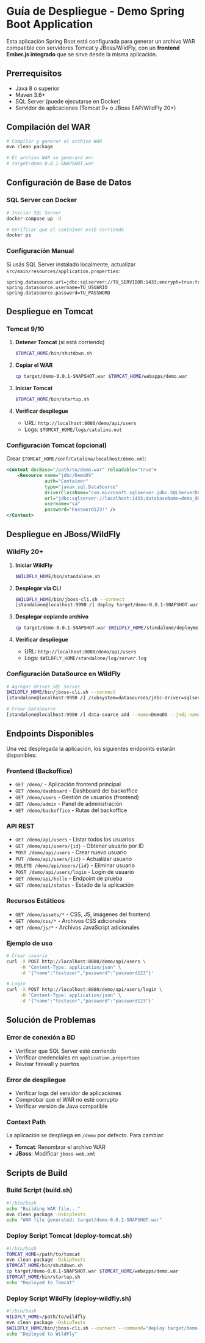 # Guía de Despliegue - Demo Spring Boot Application

Esta aplicación Spring Boot está configurada para generar un archivo WAR compatible con servidores Tomcat y JBoss/WildFly, con un **frontend Ember.js integrado** que se sirve desde la misma aplicación.

## Prerrequisitos

- Java 8 o superior
- Maven 3.6+
- SQL Server (puede ejecutarse en Docker)
- Servidor de aplicaciones (Tomcat 9+ o JBoss EAP/WildFly 20+)

## Compilación del WAR

```bash
# Compilar y generar el archivo WAR
mvn clean package

# El archivo WAR se generará en:
# target/demo-0.0.1-SNAPSHOT.war
```

## Configuración de Base de Datos

### SQL Server con Docker
```bash
# Iniciar SQL Server
docker-compose up -d

# Verificar que el container esté corriendo
docker ps
```

### Configuración Manual
Si usás SQL Server instalado localmente, actualizar `src/main/resources/application.properties`:

```properties
spring.datasource.url=jdbc:sqlserver://TU_SERVIDOR:1433;encrypt=true;trustServerCertificate=true
spring.datasource.username=TU_USUARIO
spring.datasource.password=TU_PASSWORD
```

## Despliegue en Tomcat

### Tomcat 9/10
1. **Detener Tomcat** (si está corriendo)
   ```bash
   $TOMCAT_HOME/bin/shutdown.sh
   ```

2. **Copiar el WAR**
   ```bash
   cp target/demo-0.0.1-SNAPSHOT.war $TOMCAT_HOME/webapps/demo.war
   ```

3. **Iniciar Tomcat**
   ```bash
   $TOMCAT_HOME/bin/startup.sh
   ```

4. **Verificar despliegue**
   - URL: `http://localhost:8080/demo/api/users`
   - Logs: `$TOMCAT_HOME/logs/catalina.out`

### Configuración Tomcat (opcional)
Crear `$TOMCAT_HOME/conf/Catalina/localhost/demo.xml`:
```xml
<Context docBase="/path/to/demo.war" reloadable="true">
    <Resource name="jdbc/DemoDS" 
              auth="Container"
              type="javax.sql.DataSource"
              driverClassName="com.microsoft.sqlserver.jdbc.SQLServerDriver"
              url="jdbc:sqlserver://localhost:1433;databaseName=demo_db"
              username="sa"
              password="Password123!" />
</Context>
```

## Despliegue en JBoss/WildFly

### WildFly 20+
1. **Iniciar WildFly**
   ```bash
   $WILDFLY_HOME/bin/standalone.sh
   ```

2. **Desplegar via CLI**
   ```bash
   $WILDFLY_HOME/bin/jboss-cli.sh --connect
   [standalone@localhost:9990 /] deploy target/demo-0.0.1-SNAPSHOT.war
   ```

3. **Desplegar copiando archivo**
   ```bash
   cp target/demo-0.0.1-SNAPSHOT.war $WILDFLY_HOME/standalone/deployments/demo.war
   ```

4. **Verificar despliegue**
   - URL: `http://localhost:8080/demo/api/users`
   - Logs: `$WILDFLY_HOME/standalone/log/server.log`

### Configuración DataSource en WildFly
```bash
# Agregar driver SQL Server
$WILDFLY_HOME/bin/jboss-cli.sh --connect
[standalone@localhost:9990 /] /subsystem=datasources/jdbc-driver=sqlserver:add(driver-name=sqlserver,driver-module-name=com.microsoft.sqlserver,driver-xa-datasource-class-name=com.microsoft.sqlserver.jdbc.SQLServerXADataSource)

# Crear DataSource
[standalone@localhost:9990 /] data-source add --name=DemoDS --jndi-name=java:/DemoDS --driver-name=sqlserver --connection-url=jdbc:sqlserver://localhost:1433;databaseName=demo_db --user-name=sa --password=Password123!
```

## Endpoints Disponibles

Una vez desplegada la aplicación, los siguientes endpoints estarán disponibles:

### Frontend (Backoffice)
- `GET /demo/` - Aplicación frontend principal
- `GET /demo/dashboard` - Dashboard del backoffice
- `GET /demo/users` - Gestión de usuarios (frontend)
- `GET /demo/admin` - Panel de administración
- `GET /demo/backoffice` - Rutas del backoffice

### API REST
- `GET /demo/api/users` - Listar todos los usuarios
- `GET /demo/api/users/{id}` - Obtener usuario por ID
- `POST /demo/api/users` - Crear nuevo usuario
- `PUT /demo/api/users/{id}` - Actualizar usuario
- `DELETE /demo/api/users/{id}` - Eliminar usuario
- `POST /demo/api/users/login` - Login de usuario
- `GET /demo/api/hello` - Endpoint de prueba
- `GET /demo/api/status` - Estado de la aplicación

### Recursos Estáticos
- `GET /demo/assets/*` - CSS, JS, imágenes del frontend
- `GET /demo/css/*` - Archivos CSS adicionales
- `GET /demo/js/*` - Archivos JavaScript adicionales

### Ejemplo de uso
```bash
# Crear usuario
curl -X POST http://localhost:8080/demo/api/users \
     -H "Content-Type: application/json" \
     -d '{"name":"testuser","password":"password123"}'

# Login
curl -X POST http://localhost:8080/demo/api/users/login \
     -H "Content-Type: application/json" \
     -d '{"name":"testuser","password":"password123"}'
```

## Solución de Problemas

### Error de conexión a BD
- Verificar que SQL Server esté corriendo
- Verificar credenciales en `application.properties`
- Revisar firewall y puertos

### Error de despliegue
- Verificar logs del servidor de aplicaciones
- Comprobar que el WAR no esté corrupto
- Verificar versión de Java compatible

### Context Path
La aplicación se despliega en `/demo` por defecto. Para cambiar:
- **Tomcat**: Renombrar el archivo WAR
- **JBoss**: Modificar `jboss-web.xml`

## Scripts de Build

### Build Script (build.sh)
```bash
#!/bin/bash
echo "Building WAR file..."
mvn clean package -DskipTests
echo "WAR file generated: target/demo-0.0.1-SNAPSHOT.war"
```

### Deploy Script Tomcat (deploy-tomcat.sh)
```bash
#!/bin/bash
TOMCAT_HOME=/path/to/tomcat
mvn clean package -DskipTests
$TOMCAT_HOME/bin/shutdown.sh
cp target/demo-0.0.1-SNAPSHOT.war $TOMCAT_HOME/webapps/demo.war
$TOMCAT_HOME/bin/startup.sh
echo "Deployed to Tomcat"
```

### Deploy Script WildFly (deploy-wildfly.sh)
```bash
#!/bin/bash
WILDFLY_HOME=/path/to/wildfly
mvn clean package -DskipTests
$WILDFLY_HOME/bin/jboss-cli.sh --connect --command="deploy target/demo-0.0.1-SNAPSHOT.war --force"
echo "Deployed to WildFly"
```